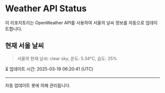 
# Weather API Status

이 리포지토리는 OpenWeather API를 사용하여 서울의 날씨 정보를 자동으로 업데이트합니다.

## 현재 서울 날씨
> 서울의 현재 날씨: clear sky, 온도: 5.34°C, 습도: 25%

⏳ 업데이트 시간: 2025-03-19 06:20:41 (UTC)

---
자동 업데이트 봇에 의해 관리됩니다.
